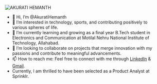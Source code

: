 ![AKURATI HEMANTH](https://github.com/AkuratiHemanth/AkuratiHemanth/assets/129819031/e272fa3a-dc24-4f8b-af87-d2893c4f9091)


- 👋 Hi, I’m @AkuratiHemanth
- 👀 I’m interested in technology, sports, and contributing positively to various spheres of life.
- 🌱 I’m currently learning and growing as a final year B.Tech student in Electronics and Communication at Motilal Nehru National Institute of Technology, Allahabad.
- 💞️ I’m looking to collaborate on projects that merge innovation with my passions and contribute to meaningful advancements.
- 📫 How to reach me: Feel free to connect with me through [LinkedIn](www.linkedin.com/in/hemanth-akurati-999ask999) & [Gmail](hemanthhemanth2509@gmail.com). 
- Currently, I am thrilled to have been selected as a Product Analyst at Sprinklr.

<!---
AkuratiHemanth/AkuratiHemanth is a ✨ special ✨ repository because its `README.md` (this file) appears on your GitHub profile.
You can click the Preview link to take a look at your changes.
--->



